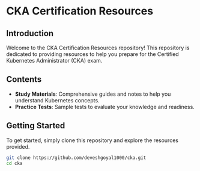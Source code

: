 # CKA Certification Resources

## Introduction
Welcome to the CKA Certification Resources repository! This repository is dedicated to providing resources to help you prepare for the Certified Kubernetes Administrator (CKA) exam.

## Contents
- **Study Materials**: Comprehensive guides and notes to help you understand Kubernetes concepts.
- **Practice Tests**: Sample tests to evaluate your knowledge and readiness.

## Getting Started
To get started, simply clone this repository and explore the resources provided.

```bash
git clone https://github.com/deveshgoyal1000/cka.git
cd cka
